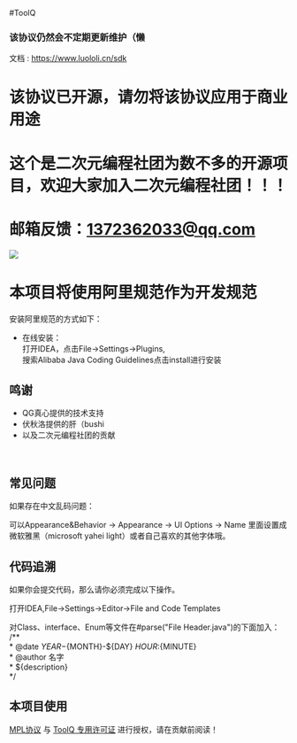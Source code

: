 #ToolQ

 ### 该协议仍然会不定期更新维护（懒

 文档 : https://www.luololi.cn/sdk

 # 该协议已开源，请勿将该协议应用于商业用途

 # 这个是二次元编程社团为数不多的开源项目，欢迎大家加入二次元编程社团！！！
 
 # 邮箱反馈：1372362033@qq.com

![](https://img.shields.io/badge/Java-1.8-green.svg) 

# 本项目将使用阿里规范作为开发规范
安装阿里规范的方式如下：
* 在线安装：  
 打开IDEA，点击File->Settings->Plugins,<br/>
 搜索Alibaba Java Coding Guidelines点击install进行安装

## 鸣谢

 - QG真心提供的技术支持
 - 伏秋洛提供的肝（bushi
 - 以及二次元编程社团的贡献

<br/>

## 常见问题
如果存在中文乱码问题：

可以Appearance&Behavior -> Appearance -> UI Options -> Name 里面设置成微软雅黑（microsoft yahei light）或者自己喜欢的其他字体哦。

## 代码追溯
 如果你会提交代码，那么请你必须完成以下操作。  

 打开IDEA,File->Settings->Editor->File and Code Templates

 对Class、interface、Enum等文件在#parse("File Header.java")的下面加入：<br/>
/**<br/>
\* @date ${YEAR}-${MONTH}-${DAY} ${HOUR}:${MINUTE} 
<br/>\* @author 名字
<br/>\* ${description}<br/>
*/

## 本项目使用
[MPL协议](https://www.mozilla.org/en-US/MPL/)
与
[ToolQ 专用许可证](https://github.com/zhangshikj/ToolQ/blob/main/LICENSE)
进行授权，请在贡献前阅读！<br/>
